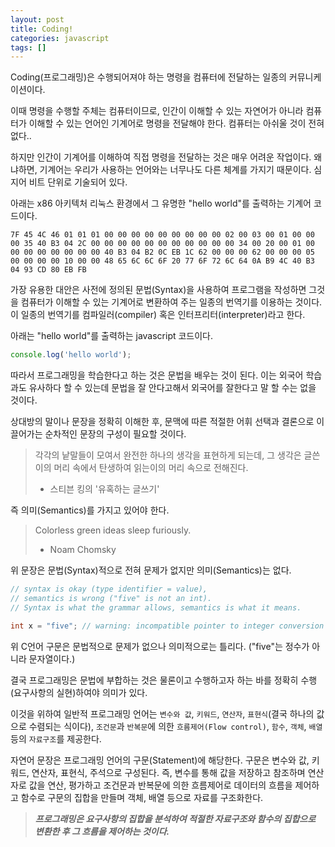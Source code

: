 ```yaml
---
layout: post
title: Coding!
categories: javascript
tags: []
---
```


Coding(프로그래밍)은 수행되어져야 하는 명령을 컴퓨터에 전달하는 일종의 커뮤니케이션이다.

이때 명령을 수행할 주체는 컴퓨터이므로, 인간이 이해할 수 있는 자연어가 아니라 컴퓨터가 이해할 수 있는 언어인 기계어로 명령을 전달해야 한다. 컴퓨터는 아쉬울 것이 전혀 없다..

하지만 인간이 기계어를 이해하여 직접 명령을 전달하는 것은 매우 어려운 작업이다. 왜냐하면, 기계어는 우리가 사용하는 언어와는 너무나도 다른 체계를 가지기 때문이다. 심지어 비트 단위로 기술되어 있다.

아래는 x86 아키텍처 리눅스 환경에서 그 유명한 "hello world"를 출력하는 기계어 코드이다.

```
7F 45 4C 46 01 01 01 00 00 00 00 00 00 00 00 00 02 00 03 00 01 00 00 00 35 40 B3 04 2C 00 00 00 00 00 00 00 00 00 00 00 34 00 20 00 01 00 00 00 00 00 00 00 00 40 B3 04 B2 0C EB 1C 62 00 00 00 62 00 00 00 05 00 00 00 00 10 00 00 48 65 6C 6C 6F 20 77 6F 72 6C 64 0A B9 4C 40 B3 04 93 CD 80 EB FB
```

가장 유용한 대안은 사전에 정의된 문법(Syntax)을 사용하여 프로그램을 작성하면 그것을 컴퓨터가 이해할 수 있는 기계어로 변환하여 주는 일종의 번역기를 이용하는 것이다. 이 일종의 번역기를 컴파일러(compiler) 혹은 인터프리터(interpreter)라고 한다.

아래는 "hello world"를 출력하는 javascript 코드이다.

```javascript
console.log('hello world');
```

따라서 프로그래밍을 학습한다고 하는 것은 문법을 배우는 것이 된다. 이는 외국어 학습과도 유사하다 할 수 있는데 문법을 잘 안다고해서 외국어를 잘한다고 말 할 수는 없을 것이다.

상대방의 말이나 문장을 정확히 이해한 후, 문맥에 따른 적절한 어휘 선택과 결론으로 이끌어가는 순차적인 문장의 구성이 필요할 것이다.

> 각각의 낱말들이 모여서 완전한 하나의 생각을 표현하게 되는데, 그 생각은 글쓴이의 머리 속에서 탄생하여 읽는이의 머리 속으로 전해진다.  
> - 스티븐 킹의 '유혹하는 글쓰기'

즉 의미(Semantics)를 가지고 있어야 한다.

> Colorless green ideas sleep furiously.  
> - Noam Chomsky

위 문장은 문법(Syntax)적으로 전혀 문제가 없지만 의미(Semantics)는 없다.

```c
// syntax is okay (type identifier = value),
// semantics is wrong ("five" is not an int).
// Syntax is what the grammar allows, semantics is what it means.

int x = "five"; // warning: incompatible pointer to integer conversion initializing 'int' with an expression of type 'char [5]' [-Wint-conversion]
```

위 C언어 구문은 문법적으로 문제가 없으나 의미적으로는 틀리다. ("five"는 정수가 아니라 문자열이다.)

결국 프로그래밍은 문법에 부합하는 것은 물론이고 수행하고자 하는 바를 정확히 수행(요구사항의 실현)하여야 의미가 있다.

이것을 위하여 일반적 프로그래밍 언어는 `변수와 값`, `키워드`, `연산자`, `표현식`(결국 하나의 값으로 수렴되는 식이다), `조건문`과 `반복문`에 의한 `흐름제어(Flow control)`, `함수`, `객체`, `배열` 등의 `자료구조`를 제공한다.

자연어 문장은 프로그래밍 언어의 구문(Statement)에 해당한다. 구문은 변수와 값, 키워드, 연산자, 표현식, 주석으로 구성된다. 즉, 변수를 통해 값을 저장하고 참조하며 연산자로 값을 연산, 평가하고 조건문과 반복문에 의한 흐름제어로 데이터의 흐름을 제어하고 함수로 구문의 집합을 만들며 객체, 배열 등으로 자료를 구조화한다.

> ***프로그래밍은 요구사항의 집합을 분석하여 적절한 자료구조와 함수의 집합으로 변환한 후 그 흐름을 제어하는 것이다.***
